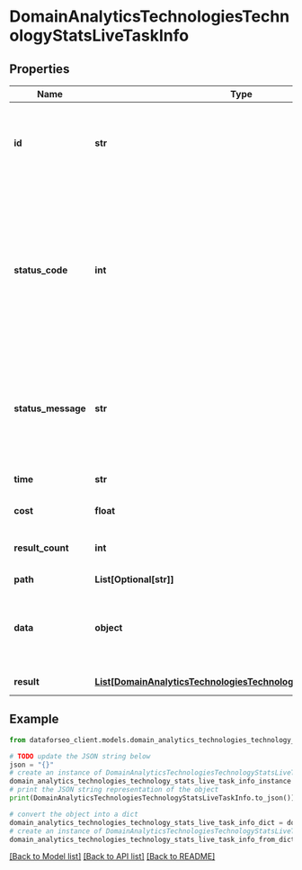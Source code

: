 # DomainAnalyticsTechnologiesTechnologyStatsLiveTaskInfo


## Properties

Name | Type | Description | Notes
------------ | ------------- | ------------- | -------------
**id** | **str** | task identifier unique task identifier in our system in the UUID format | [optional] 
**status_code** | **int** | status code of the task generated by DataForSEO, can be within the following range: 10000-60000 you can find the full list of the response codes here | [optional] 
**status_message** | **str** | informational message of the task you can find the full list of general informational messages here | [optional] 
**time** | **str** | execution time, seconds | [optional] 
**cost** | **float** | total tasks cost, USD | [optional] 
**result_count** | **int** | number of elements in the result array | [optional] 
**path** | **List[Optional[str]]** | URL path | [optional] 
**data** | **object** | contains the same parameters that you specified in the POST request | [optional] 
**result** | [**List[DomainAnalyticsTechnologiesTechnologyStatsLiveResultInfo]**](DomainAnalyticsTechnologiesTechnologyStatsLiveResultInfo.md) | array of results | [optional] 

## Example

```python
from dataforseo_client.models.domain_analytics_technologies_technology_stats_live_task_info import DomainAnalyticsTechnologiesTechnologyStatsLiveTaskInfo

# TODO update the JSON string below
json = "{}"
# create an instance of DomainAnalyticsTechnologiesTechnologyStatsLiveTaskInfo from a JSON string
domain_analytics_technologies_technology_stats_live_task_info_instance = DomainAnalyticsTechnologiesTechnologyStatsLiveTaskInfo.from_json(json)
# print the JSON string representation of the object
print(DomainAnalyticsTechnologiesTechnologyStatsLiveTaskInfo.to_json())

# convert the object into a dict
domain_analytics_technologies_technology_stats_live_task_info_dict = domain_analytics_technologies_technology_stats_live_task_info_instance.to_dict()
# create an instance of DomainAnalyticsTechnologiesTechnologyStatsLiveTaskInfo from a dict
domain_analytics_technologies_technology_stats_live_task_info_from_dict = DomainAnalyticsTechnologiesTechnologyStatsLiveTaskInfo.from_dict(domain_analytics_technologies_technology_stats_live_task_info_dict)
```
[[Back to Model list]](../README.md#documentation-for-models) [[Back to API list]](../README.md#documentation-for-api-endpoints) [[Back to README]](../README.md)


